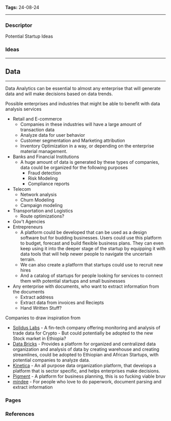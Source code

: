 **Tags:**
24-08-24
___
### Descriptor
Potential Startup Ideas

### Ideas
___
## Data
___
Data Analytics can be essential to almost any enterprise that will generate data and will make decisions based on data trends. 

Possible enterprises and industries that might be able to benefit with data analysis services 
- Retail and E-commerce
	- Companies in these industries will have a large amount of transaction data
	- Analyze data for user behavior
	- Customer segmentation and Marketing attribution
	- Inventory Optimization in a way, or depending on the enterprise material management.
- Banks and Financial Institutions
	- A huge amount of data is generated by these types of companies, data could be organized for the following purposes
		- Fraud detection
		- Risk Modeling
		- Compliance reports
- Telecom
	- Network analysis
	- Churn Modeling
	- Campaign modeling
- Transportation and Logistics 
	- Route optimizations?
- Gov't Agencies
- Entrepreneurs 
	- A platform could be developed that can be used as a design software but for budding businesses. Users could use this platform to budget, forecast and build flexible business plans. They can even keep using it into the deeper stage of the startup by equipping it with data tools that will help newer people to navigate the uncertain terrain. 
	- We can also create a platform that startups could use to recruit new hires
	- And a catalog of startups for people looking for services to connect them with potential startups and small businesses
- Any enterprise with documents, who want to extract information from the documents
	- Extract address
	- Extract data from invoices and Reciepts
	- Hand Written Stuff?

Companies to draw inspiration from
- [Solidus Labs](https://www.soliduslabs.com/) - A fin-tech company offering monitoring and analysis of trade data for Crypto - But could potentially be adopted to the new Stock market in Ethiopia?
- [Data Bricks](https://www.databricks.com/) - Provides a platform for organized and centralized data organization and analysis of data by creating warehouse and creating streamlines, could be adopted to Ethiopian and African Startups, with potential companies to analyze data.
- [Kinetica](https://www.kinetica.com/) - An all purpose data organization platform, that develops a platform that is sector specific, and helps enterprises make decisions.
- [Pigment](https://www.gopigment.com/) - A platform for business planning, this is so fucking viable bruv
- [mindee](https://www.mindee.com/) - For people who love to do paperwork, document parsing and extract information
### Pages
### References